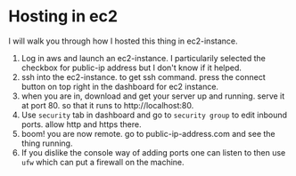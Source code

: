 # Hosting in ec2

I will walk you through how I hosted this thing in ec2-instance.

1. Log in aws and launch an ec2-instance. I particularily selected the checkbox for public-ip address but I don't know if it helped.
2. ssh into the ec2-instance. to get ssh command. press the connect button on top right in the dashboard for ec2 instance.
3. when you are in, download and get your server up and running. serve it at port 80. so that it runs to http://localhost:80.
4. Use `security` tab in dashboard and go to `security group` to edit inbound ports. allow http and https there. 
5. boom! you are now remote. go to public-ip-address.com and see the thing running.
6. If you dislike the console way of adding ports one can listen to then use `ufw` which can put a firewall on the machine.

